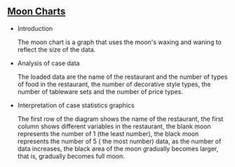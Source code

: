## [Moon Charts](/basic/moon-charts)

- Introduction

  The moon chart is a graph that uses the moon's waxing and waning to reflect the size of the data.

- Analysis of case data

  The loaded data are the name of the restaurant and the number of types of food in the restaurant, the number of
  decorative style types, the number of tableware sets and the number of price types.

- Interpretation of case statistics graphics

  The first row of the diagram shows the name of the restaurant, the first column shows different variables in the
  restaurant, the blank moon represents the number of 1 (the least number), the black moon represents the number of 5 (
  the most number) data, as the number of data increases, the black area of the moon gradually becomes larger, that is,
  gradually becomes full moon.



